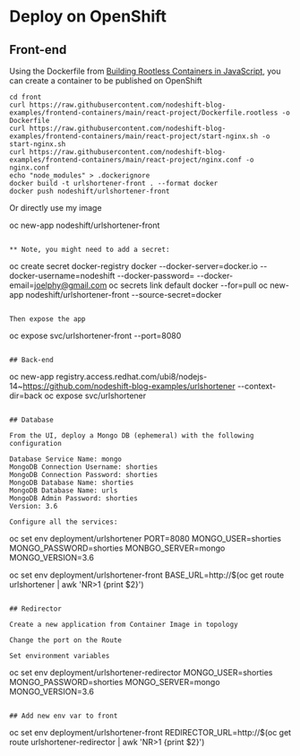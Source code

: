 # Deploy on OpenShift

## Front-end
Using the Dockerfile from [Building Rootless Containers in JavaScript](https://github.com/nodeshift-blog-examples/frontend-containers/blob/main/rootless.md), you can create a container to be published on OpenShift

```
cd front
curl https://raw.githubusercontent.com/nodeshift-blog-examples/frontend-containers/main/react-project/Dockerfile.rootless -o Dockerfile
curl https://raw.githubusercontent.com/nodeshift-blog-examples/frontend-containers/main/react-project/start-nginx.sh -o start-nginx.sh
curl https://raw.githubusercontent.com/nodeshift-blog-examples/frontend-containers/main/react-project/nginx.conf -o nginx.conf
echo "node_modules" > .dockerignore
docker build -t urlshortener-front . --format docker
docker push nodeshift/urlshortener-front
```

Or directly use my image

oc new-app nodeshift/urlshortener-front
```

** Note, you might need to add a secret:
```
oc create secret docker-registry docker --docker-server=docker.io --docker-username=nodeshift --docker-password=<password> --docker-email=joelphy@gmail.com
oc secrets link default docker --for=pull
oc new-app nodeshift/urlshortener-front --source-secret=docker
```

Then expose the app
```
oc expose svc/urlshortener-front --port=8080
```

## Back-end

```
oc new-app registry.access.redhat.com/ubi8/nodejs-14~https://github.com/nodeshift-blog-examples/urlshortener --context-dir=back
oc expose svc/urlshortener
```

## Database

From the UI, deploy a Mongo DB (ephemeral) with the following configuration

Database Service Name: mongo
MongoDB Connection Username: shorties
MongoDB Connection Password: shorties
MongoDB Database Name: shorties
MongoDB Database Name: urls
MongoDB Admin Password: shorties
Version: 3.6

Configure all the services:

```
oc set env deployment/urlshortener PORT=8080 MONGO_USER=shorties MONGO_PASSWORD=shorties MONBGO_SERVER=mongo MONGO_VERSION=3.6

oc set env deployment/urlshortener-front BASE_URL=http://$(oc get route urlshortener | awk 'NR>1 {print $2}')
```

## Redirector

Create a new application from Container Image in topology

Change the port on the Route

Set environment variables
```
oc set env deployment/urlshortener-redirector MONGO_USER=shorties MONGO_PASSWORD=shorties MONGO_SERVER=mongo MONGO_VERSION=3.6
```

## Add new env var to front

```
oc set env deployment/urlshortener-front REDIRECTOR_URL=http://$(oc get route urlshortener-redirector | awk 'NR>1 {print $2}')
```
